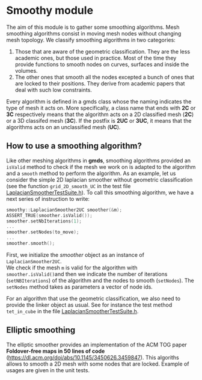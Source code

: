 # Smoothy module

The aim of this module is to gather some smoothing algorithms. Mesh smoothing algorithms consist in moving mesh nodes without changing mesh topology. We classify smoothing algorithms in two categories: 
1. Those that are aware of the geometric classification. They are the less academic ones, but those used in practice. Most of the time they provide functions to smooth nodes on curves, surfaces and inside the volumes. 
2. The other ones that smooth all the nodes excepted a bunch of ones that are locked to their positions. They derive from academic papers that deal with such low constraints.

Every algorithm is defined in a gmds class whose the naming indicates the type of mesh it acts on. More specifically, a class name that ends with **2C** or **3C** respectively means that the algorithm acts on a 2D classified mesh (**2C**) or a 3D classifed mesh (**3C**). If the postfix is **2UC** or **3UC**, it means that the algorithms acts on an unclassified mesh (**UC**).

## How to use a smoothing algorithm? 

Like other meshing algorithms in **gmds**, smoothing algorithms provided an `isValid` method to check if the mesh we work
on is adapted to the algorithm and a `smooth` method to perform the algorithm. As an example, let us consider the simple 2D laplacian smoother without geometric classification (see the function `grid_2D_smooth_UC` in the test file [LaplacianSmootherTestSuite.h](../../../smoothy/tst/LaplacianSmootherTestSuite.h)). To call this 
smoothing algorithm, we have a next series of instruction to write:

```c++
smoothy::LaplacianSmoother2UC smoother(&m);
ASSERT_TRUE(smoother.isValid());
smoother.setNbIterations(1);
...
smoother.setNodes(to_move);
...
smoother.smooth();
```

First, we initialize the *smoother* object as an instance of `LaplacianSmoother2UC`.  
We check if the mesh `m` is valid for the algorithm with `smoother.isValid()`and then we indicate the number of iterations (`setNBIterations`) of the algorithm and the nodes to smooth (`setNodes`). The `setNodes` method takes as parameters a vector of node ids.

For an algorithm that use the geometric classification, we also need to provide the linker object as usual. See 
for instance the test method `tet_in_cube` in the file [LaplacianSmootherTestSuite.h](../../../smoothy/tst/LaplacianSmootherTestSuite.h).

## Elliptic smoothing

The elliptic smoother provides an implementation of the ACM TOG paper **Foldover-free maps in 50 lines of code** (https://dl.acm.org/doi/abs/10.1145/3450626.3459847).
This algoriths allows to smooth a 2D mesh with some nodes that are locked. Example of usages are given in the unit tests.
